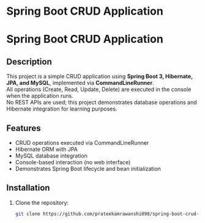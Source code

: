 # Spring Boot CRUD Application

# Spring Boot CRUD Application

## Description
This project is a simple CRUD application using **Spring Boot 3, Hibernate, JPA, and MySQL**, implemented via **CommandLineRunner**.  
All operations (Create, Read, Update, Delete) are executed in the console when the application runs.  
No REST APIs are used; this project demonstrates database operations and Hibernate integration for learning purposes.


## Features
- CRUD operations executed via CommandLineRunner
- Hibernate ORM with JPA
- MySQL database integration
- Console-based interaction (no web interface)
- Demonstrates Spring Boot lifecycle and bean initialization


## Installation

1. Clone the repository:

   ```bash
   git clone https://github.com/prateekamrawanshi098/spring-boot-crud-app.git


